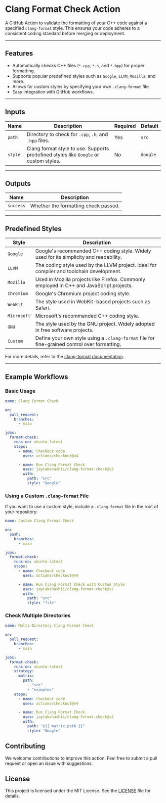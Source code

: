 # Clang Format Check Action

A GitHub Action to validate the formatting of your C++ code against a specified `clang-format` style. This ensures your code adheres to a consistent coding standard before merging or deployment.

---

## Features

- Automatically checks C++ files (`*.cpp`, `*.h`, and `*.hpp`) for proper formatting.
- Supports popular predefined styles such as `Google`, `LLVM`, `Mozilla`, and more.
- Allows for custom styles by specifying your own `.clang-format` file.
- Easy integration with GitHub workflows.

---

## Inputs

| Name   | Description                                         | Required | Default   |
|--------|-----------------------------------------------------|----------|-----------|
| `path` | Directory to check for `.cpp`, `.h`, and `.hpp` files. | Yes      | `src`     |
| `style`| Clang format style to use. Supports predefined styles like `Google` or custom styles. | No       | `Google`  |

---

## Outputs

| Name       | Description                          |
|------------|--------------------------------------|
| `success`  | Whether the formatting check passed. |

---

## Predefined Styles

| Style      | Description                                                                                 |
|------------|---------------------------------------------------------------------------------------------|
| `Google`   | Google's recommended C++ coding style. Widely used for its simplicity and readability.      |
| `LLVM`     | The coding style used by the LLVM project. Ideal for compiler and toolchain development.    |
| `Mozilla`  | Used in Mozilla projects like Firefox. Commonly employed in C++ and JavaScript projects.    |
| `Chromium` | Google's Chromium project coding style.                                                     |
| `WebKit`   | The style used in WebKit-based projects such as Safari.                                     |
| `Microsoft`| Microsoft's recommended C++ coding style.                                                  |
| `GNU`      | The style used by the GNU project. Widely adopted in free software projects.                |
| `Custom`   | Define your own style using a `.clang-format` file for fine-grained control over formatting.|

For more details, refer to the [clang-format documentation](https://clang.llvm.org/docs/ClangFormat.html).

---

## Example Workflows

### Basic Usage

```yaml
name: Clang Format Check

on:
  pull_request:
    branches:
      - main

jobs:
  format-check:
    runs-on: ubuntu-latest
    steps:
      - name: Checkout code
        uses: actions/checkout@v4

      - name: Run Clang Format Check
        uses: jaytakahashii/clang-format-check@v2
        with:
          path: "src"
          style: "Google"
```

### Using a Custom `.clang-format` File

If you want to use a custom style, include a `.clang-format` file in the root of your repository:

```yaml
name: Custom Clang Format Check

on:
  push:
    branches:
      - main

jobs:
  format-check:
    runs-on: ubuntu-latest
    steps:
      - name: Checkout code
        uses: actions/checkout@v4

      - name: Run Clang Format Check with Custom Style
        uses: jaytakahashii/clang-format-check@v2
        with:
          path: "src"
          style: "file"
```

### Check Multiple Directories

```yml
name: Multi-Directory Clang Format Check

on:
  pull_request:
    branches:
      - main

jobs:
  format-check:
    runs-on: ubuntu-latest
    strategy:
      matrix:
        path:
          - "src"
          - "examples"
    steps:
      - name: Checkout code
        uses: actions/checkout@v4

      - name: Run Clang Format Check
        uses: jaytakahashii/clang-format-check@v2
        with:
          path: "${{ matrix.path }}"
          style: "Google"
```

## Contributing

We welcome contributions to improve this action. Feel free to submit a pull request or open an issue with suggestions.

## License

This project is licensed under the MIT License. See the [LICENSE](LICENSE) file for details.
